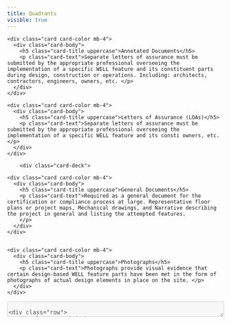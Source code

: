 ```yaml
---
title: Quadrants
visible: true
---
```


<style>

.card-color {}

#body-inner {
    margin-bottom: 5rem;
    background: transparent;
    box-shadow: 0 2px 4px 0 rgba(207,207,207,0);
    padding: 1.5em;

   }
}

</style>



<div class="row">
	<div class="card-deck">


    <div class="card card-color mb-4">
      <div class="card-body">
        <h5 class="card-title uppercase">Annotated Documents</h5>
        <p class="card-text">Separate letters of assurance must be submitted by the appropriate professional overseeing the implementation of a specific WELL feature and its constituent parts during design, construction or operations. Including: architects, contractors, engineers, owners, etc. </p>
      </div>
    </div>

    <div class="card card-color mb-4">
      <div class="card-body">
        <h5 class="card-title uppercase">Letters of Assurance (LOAs)</h5>
        <p class="card-text">Separate letters of assurance must be submitted by the appropriate professional overseeing the implementation of a specific WELL feature and its consti owners, etc. </p>
      </div>
    </div>

</div>
</div>

<div class="row">

  		<div class="card-deck">

    <div class="card card-color mb-4">
      <div class="card-body">
        <h5 class="card-title uppercase">General Documents</h5>
        <p class="card-text">Required as a general document for the certification or compliance process at large. Representative floor plans or project maps, Mechanical drawings, and Narrative describing the project in general and listing the attempted features.
		</p>
      </div>
    </div>

 
    <div class="card card-color mb-4">
      <div class="card-body">
        <h5 class="card-title uppercase">Photographs</h5>
        <p class="card-text">Photographs provide visual evidence that certain design-based WELL feature parts have been met in the form of photographs of actual design elements in place on the site. </p>
      </div>
    </div>
  </div>


</div>
</div>




<textarea disabled style="width: 100%">

<div class="row">
  <div class="card-deck">


    <div class="card card-color mb-4">
      <div class="card-body">
        <h5 class="card-title uppercase">Annotated Documents</h5>
        <p class="card-text">Separate letters of assurance must be submitted by the appropriate professional overseeing the implementation of a specific WELL feature and its constituent parts during design, construction or operations. Including: architects, contractors, engineers, owners, etc. </p>
      </div>
    </div>

    <div class="card card-color mb-4">
      <div class="card-body">
        <h5 class="card-title uppercase">Letters of Assurance (LOAs)</h5>
        <p class="card-text">Separate letters of assurance must be submitted by the appropriate professional overseeing the implementation of a specific WELL feature and its consti owners, etc. </p>
      </div>
    </div>

</div>
</div>

<div class="row">

      <div class="card-deck">

    <div class="card card-color mb-4">
      <div class="card-body">
        <h5 class="card-title uppercase">General Documents</h5>
        <p class="card-text">Required as a general document for the certification or compliance process at large. Representative floor plans or project maps, Mechanical drawings, and Narrative describing the project in general and listing the attempted features.
    </p>
      </div>
    </div>

 
    <div class="card card-color mb-4">
      <div class="card-body">
        <h5 class="card-title uppercase">Photographs</h5>
        <p class="card-text">Photographs provide visual evidence that certain design-based WELL feature parts have been met in the form of photographs of actual design elements in place on the site. </p>
      </div>
    </div>
  </div>


</div>
</div>


</textarea>




